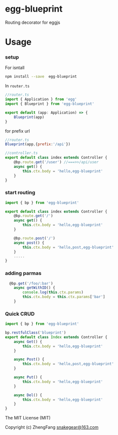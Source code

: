 # egg-blueprint

Routing decorator for eggjs

# Usage

### setup

For isntall
```bash
npm install --save  egg-blueprint
```


In `router.ts`

```ts
//router.ts
import { Application } from 'egg'
import { Blueprint } from 'egg-blueprint'

export default (app: Application) => {
    Blueprint(app)
}

```

for prefix url
```js
//router.ts
Blueprint(app,{prefix:'/api'})

//controller.ts
export default class index extends Controller {
    @bp.route.get('/user') //===>>/api/user
    async get() {
        this.ctx.body = 'hello,egg-blueprint'
    }
}

```


### start routing

```js
import { bp } from 'egg-blueprint'

export default class index extends Controller {
    @bp.route.get('/')
    async get() {
        this.ctx.body = 'hello,egg-blueprint'
    }

    @bp.route.post('/')
    async post() {
        this.ctx.body = 'hello,post,egg-blueprint'
    }
    .....
}
```

### adding parmas

```js
  @bp.get('/foo/:bar')
    async getWithID() {
        console.log(this.ctx.params)
        this.ctx.body = this.ctx.params['bar']
    }
```



### Quick CRUD

```js
import { bp } from 'egg-blueprint'

bp.restfulClass('blueprint')
export default class Index extends Controller {
    async Get() {
        this.ctx.body = 'hello,egg-blueprint'
    }

    async Post() {
        this.ctx.body = 'hello,post,egg-blueprint'
    }

    async Put() {
        this.ctx.body = 'hello,egg-blueprint'
    }

    async Del() {
        this.ctx.body = 'hello,egg-blueprint'
    }
}
```

The MIT License (MIT)

Copyright (c) ZhengFang <snakegear@163.com> 

